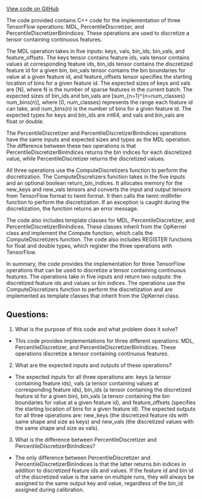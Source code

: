 [View code on GitHub](https://github.com/misbahsy/the-algorithm/twml/libtwml/src/ops/discretizer.cpp)

The code provided contains C++ code for the implementation of three TensorFlow operations: MDL, PercentileDiscretizer, and PercentileDiscretizerBinIndices. These operations are used to discretize a tensor containing continuous features. 

The MDL operation takes in five inputs: keys, vals, bin_ids, bin_vals, and feature_offsets. The keys tensor contains feature ids, vals tensor contains values at corresponding feature ids, bin_ids tensor contains the discretized feature id for a given bin, bin_vals tensor contains the bin boundaries for value at a given feature id, and feature_offsets tensor specifies the starting location of bins for a given feature id. The expected sizes of keys and vals are [N], where N is the number of sparse features in the current batch. The expected sizes of bin_ids and bin_vals are [sum_{n=1}^{n=num_classes} num_bins(n)], where [0, num_classes) represents the range each feature id can take, and num_bins(n) is the number of bins for a given feature id. The expected types for keys and bin_ids are int64, and vals and bin_vals are float or double. 

The PercentileDiscretizer and PercentileDiscretizerBinIndices operations have the same inputs and expected sizes and types as the MDL operation. The difference between these two operations is that PercentileDiscretizerBinIndices returns the bin indices for each discretized value, while PercentileDiscretizer returns the discretized values. 

All three operations use the ComputeDiscretizers function to perform the discretization. The ComputeDiscretizers function takes in the five inputs and an optional boolean return_bin_indices. It allocates memory for the new_keys and new_vals tensors and converts the input and output tensors from TensorFlow format to twml format. It then calls the twml::mdlInfer function to perform the discretization. If an exception is caught during the discretization, the function returns an error message. 

The code also includes template classes for MDL, PercentileDiscretizer, and PercentileDiscretizerBinIndices. These classes inherit from the OpKernel class and implement the Compute function, which calls the ComputeDiscretizers function. The code also includes REGISTER functions for float and double types, which register the three operations with TensorFlow. 

In summary, the code provides the implementation for three TensorFlow operations that can be used to discretize a tensor containing continuous features. The operations take in five inputs and return two outputs: the discretized feature ids and values or bin indices. The operations use the ComputeDiscretizers function to perform the discretization and are implemented as template classes that inherit from the OpKernel class.
## Questions: 
 1. What is the purpose of this code and what problem does it solve?
- This code provides implementations for three different operations: MDL, PercentileDiscretizer, and PercentileDiscretizerBinIndices. These operations discretize a tensor containing continuous features.

2. What are the expected inputs and outputs of these operations?
- The expected inputs for all three operations are: keys (a tensor containing feature ids), vals (a tensor containing values at corresponding feature ids), bin_ids (a tensor containing the discretized feature id for a given bin), bin_vals (a tensor containing the bin boundaries for value at a given feature id), and feature_offsets (specifies the starting location of bins for a given feature id). The expected outputs for all three operations are: new_keys (the discretized feature ids with same shape and size as keys) and new_vals (the discretized values with the same shape and size as vals).

3. What is the difference between PercentileDiscretizer and PercentileDiscretizerBinIndices?
- The only difference between PercentileDiscretizer and PercentileDiscretizerBinIndices is that the latter returns bin indices in addition to discretized feature ids and values. If the feature id and bin id of the discretized value is the same on multiple runs, they will always be assigned to the same output key and value, regardless of the bin_id assigned during calibration.
